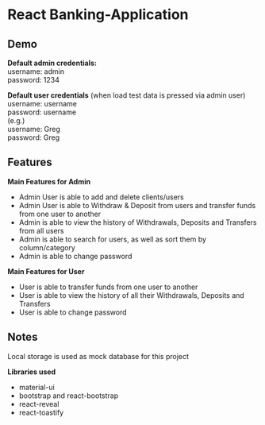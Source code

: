 # React Banking-Application  

## Demo <br>

<b>Default admin credentials:</b> <br>
username: admin<br>
password: 1234 <br>

<b>Default user credentials</b> (when load test data is pressed via admin user) <br>
username: username <br>
password: username <br>
(e.g.) <br>
username: Greg <br>
password: Greg <br>

## Features
<section> 
<b>Main Features for Admin </b>
<ul>
<li>Admin User is able to add and delete clients/users</li>
<li>Admin User is able to Withdraw & Deposit from users and transfer funds from one user to another</li>
<li> Admin is able to view the history of Withdrawals, Deposits and Transfers from all users</li>
<li>Admin is able to search for users, as well as sort them by column/category</li>
<li> Admin is able to change password</li>
</ul>
</section>

<section> 
<b>Main Features for User </b>
<ul>
<li>User is able to transfer funds from one user to another</li>
<li>User is able to view the history of all their Withdrawals, Deposits and Transfers</li>
<li> User is able to change password</li>
</ul>
</section>

## Notes
Local storage is used as mock database for this project

<section> 
<b>Libraries used </b>
<ul>
<li>material-ui</li>
<li>bootstrap and react-bootstrap</li>
<li> react-reveal</li>
<li> react-toastify </li>
</ul>
</section>
